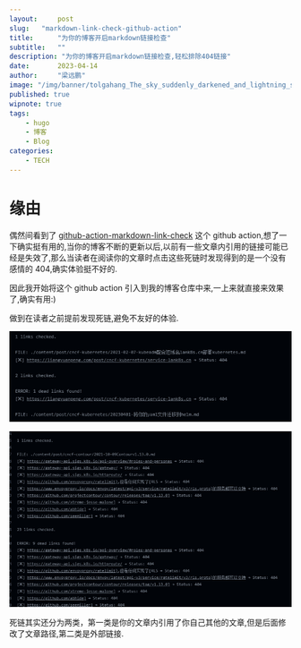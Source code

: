```yaml
---
layout:     post 
slug:   "markdown-link-check-github-action"
title:      "为你的博客开启markdown链接检查"
subtitle:   ""
description: "为你的博客开启markdown链接检查,轻松排除404链接"  
date:       2023-04-14
author:     "梁远鹏"
image: "/img/banner/tolgahang_The_sky_suddenly_darkened_and_lightning_struck_with_t_87bfe445-a272-486a-9961-5f424dcca429.png"
published: true
wipnote: true
tags: 
    - hugo
    - 博客
    - Blog
categories: 
    - TECH
---  
```


# 缘由 

偶然间看到了 [github-action-markdown-link-check]() 这个 github action,想了一下确实挺有用的,当你的博客不断的更新以后,以前有一些文章内引用的链接可能已经是失效了,那么当读者在阅读你的文章时点击这些死链时发现得到的是一个没有感情的 404,确实体验挺不好的.

因此我开始将这个 github action 引入到我的博客仓库中来,一上来就直接来效果了,确实有用:)

做到在读者之前提前发现死链,避免不友好的体验.

![](/img/blog/check-links/invalid-link-post.png)

![](/img/blog/check-links/invalid-link-gateway-api.png)

死链其实还分为两类，第一类是你的文章内引用了你自己其他的文章,但是后面修改了文章路径,第二类是外部链接.
